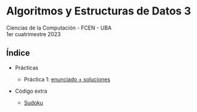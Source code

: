 # Algoritmos y Estructuras de Datos 3

Ciencias de la Computación - FCEN - UBA\
1er cuatrimestre 2023

## Índice

- Prácticas

  - Práctica 1: [enunciado + soluciones](Prácticas/Práctica1)

- Código extra

  - [Sudoku](Code/sudoku)
